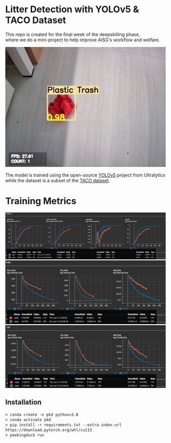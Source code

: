 # Litter Detection with YOLOv5 & TACO Dataset

This repo is created for the final week of the deepskilling phase, <br>
where we do a mini-project to help improve AISG's workflow and welfare. <br>

<p>
    <img src="./metrics/demo.jpg" />
</p>

The model is trained using the open-source [YOLOv5](https://github.com/ultralytics/yolov5) project from Ultralytics while the dataset is a subset of the [TACO dataset](https://github.com/pedropro/TACO).

# Training Metrics
![Metrics](./metrics/metrics.jpg)
![Metrics](./metrics/train_loss.png)
![Metrics](./metrics/val_loss.png)

Installation
------------
```
> conda create -n pkd python=3.8
> conda activate pkd
> pip install -r requirements.txt --extra-index-url https://download.pytorch.org/whl/cu113
> peekingduck run
```
